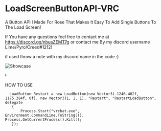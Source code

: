 # LoadScreenButtonAPI-VRC
A Button API I Made For Rose That Makes It Easy To Add Single Buttons To The Load Screen!

If You have any questions feel free to contact me at https://discord.gg/nbuaZEMT7g or contact me By my discord username Lime/Pyro/Creed#1212!

if used throw a note with my discord name in the code :)

![Showcase](https://github.com/pyrotoxic11/LoadScreenButtonAPI-VRC/blob/main/LoadButtonExample.png)

!

HOW TO USE

      LoadButton Restart = new LoadButton(new Vector3(-1246.402f, 1175.384f, 0f), new Vector3(1, 1, 1), "Restart", "RestartLoadButton", delegate
       {
           Process.Start("vrchat.exe", Environment.CommandLine.ToString()); Process.GetCurrentProcess().Kill();
       });
